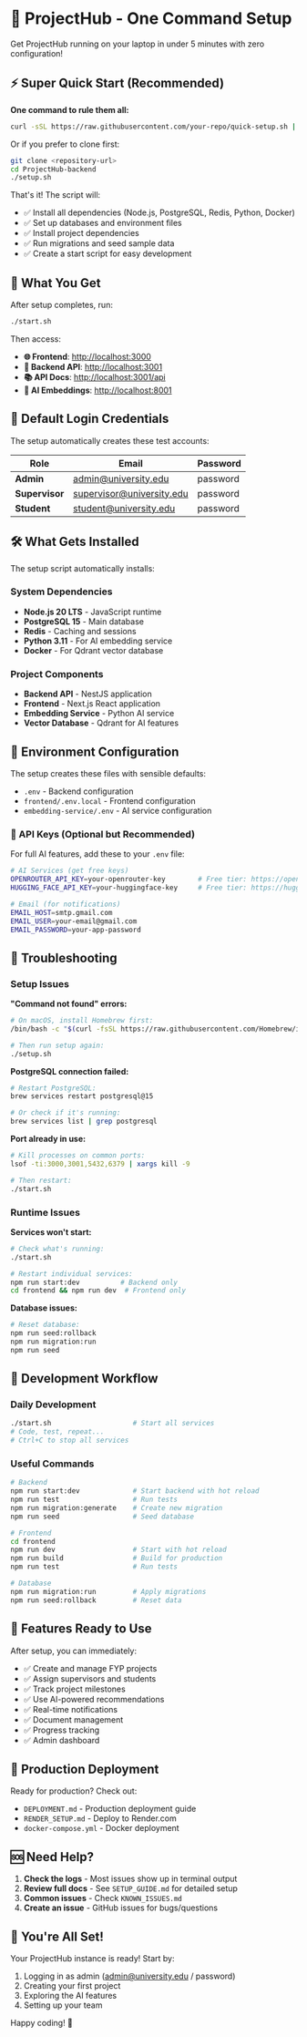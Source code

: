 # 🚀 ProjectHub - One Command Setup

Get ProjectHub running on your laptop in under 5 minutes with zero configuration!

## ⚡ Super Quick Start (Recommended)

**One command to rule them all:**

```bash
curl -sSL https://raw.githubusercontent.com/your-repo/quick-setup.sh | bash
```

Or if you prefer to clone first:

```bash
git clone <repository-url>
cd ProjectHub-backend
./setup.sh
```

That's it! The script will:

- ✅ Install all dependencies (Node.js, PostgreSQL, Redis, Python, Docker)
- ✅ Set up databases and environment files
- ✅ Install project dependencies
- ✅ Run migrations and seed sample data
- ✅ Create a start script for easy development

## 🎯 What You Get

After setup completes, run:

```bash
./start.sh
```

Then access:

- **🌐 Frontend**: <http://localhost:3000>
- **🔧 Backend API**: <http://localhost:3001>
- **📚 API Docs**: <http://localhost:3001/api>
- **🤖 AI Embeddings**: <http://localhost:8001>

## 🔑 Default Login Credentials

The setup automatically creates these test accounts:

| Role           | Email                     | Password |
| -------------- | ------------------------- | -------- |
| **Admin**      | admin@university.edu      | password |
| **Supervisor** | supervisor@university.edu | password |
| **Student**    | student@university.edu    | password |

## 🛠️ What Gets Installed

The setup script automatically installs:

### System Dependencies

- **Node.js 20 LTS** - JavaScript runtime
- **PostgreSQL 15** - Main database
- **Redis** - Caching and sessions
- **Python 3.11** - For AI embedding service
- **Docker** - For Qdrant vector database

### Project Components

- **Backend API** - NestJS application
- **Frontend** - Next.js React application
- **Embedding Service** - Python AI service
- **Vector Database** - Qdrant for AI features

## 🔧 Environment Configuration

The setup creates these files with sensible defaults:

- `.env` - Backend configuration
- `frontend/.env.local` - Frontend configuration
- `embedding-service/.env` - AI service configuration

### 🔑 API Keys (Optional but Recommended)

For full AI features, add these to your `.env` file:

```bash
# AI Services (get free keys)
OPENROUTER_API_KEY=your-openrouter-key        # Free tier: https://openrouter.ai
HUGGING_FACE_API_KEY=your-huggingface-key     # Free tier: https://huggingface.co

# Email (for notifications)
EMAIL_HOST=smtp.gmail.com
EMAIL_USER=your-email@gmail.com
EMAIL_PASSWORD=your-app-password
```

## 🚨 Troubleshooting

### Setup Issues

**"Command not found" errors:**

```bash
# On macOS, install Homebrew first:
/bin/bash -c "$(curl -fsSL https://raw.githubusercontent.com/Homebrew/install/HEAD/install.sh)"

# Then run setup again:
./setup.sh
```

**PostgreSQL connection failed:**

```bash
# Restart PostgreSQL:
brew services restart postgresql@15

# Or check if it's running:
brew services list | grep postgresql
```

**Port already in use:**

```bash
# Kill processes on common ports:
lsof -ti:3000,3001,5432,6379 | xargs kill -9

# Then restart:
./start.sh
```

### Runtime Issues

**Services won't start:**

```bash
# Check what's running:
./start.sh

# Restart individual services:
npm run start:dev          # Backend only
cd frontend && npm run dev  # Frontend only
```

**Database issues:**

```bash
# Reset database:
npm run seed:rollback
npm run migration:run
npm run seed
```

## 🎯 Development Workflow

### Daily Development

```bash
./start.sh                    # Start all services
# Code, test, repeat...
# Ctrl+C to stop all services
```

### Useful Commands

```bash
# Backend
npm run start:dev             # Start backend with hot reload
npm run test                  # Run tests
npm run migration:generate    # Create new migration
npm run seed                  # Seed database

# Frontend
cd frontend
npm run dev                   # Start with hot reload
npm run build                 # Build for production
npm run test                  # Run tests

# Database
npm run migration:run         # Apply migrations
npm run seed:rollback         # Reset data
```

## 🌟 Features Ready to Use

After setup, you can immediately:

- ✅ Create and manage FYP projects
- ✅ Assign supervisors and students
- ✅ Track project milestones
- ✅ Use AI-powered recommendations
- ✅ Real-time notifications
- ✅ Document management
- ✅ Progress tracking
- ✅ Admin dashboard

## 🚀 Production Deployment

Ready for production? Check out:

- `DEPLOYMENT.md` - Production deployment guide
- `RENDER_SETUP.md` - Deploy to Render.com
- `docker-compose.yml` - Docker deployment

## 🆘 Need Help?

1. **Check the logs** - Most issues show up in terminal output
2. **Review full docs** - See `SETUP_GUIDE.md` for detailed setup
3. **Common issues** - Check `KNOWN_ISSUES.md`
4. **Create an issue** - GitHub issues for bugs/questions

## 🎉 You're All Set!

Your ProjectHub instance is ready! Start by:

1. Logging in as admin (admin@university.edu / password)
2. Creating your first project
3. Exploring the AI features
4. Setting up your team

Happy coding! 🚀
